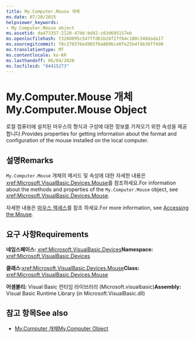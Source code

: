 ```yaml
---
title: My.Computer.Mouse 개체
ms.date: 07/20/2015
helpviewer_keywords:
- My.Computer.Mouse object
ms.assetid: da473357-2120-47dd-bd42-c63d695157eb
ms.openlocfilehash: f320d095c547ffdb1b28f27f64c180c340dada17
ms.sourcegitcommit: f8c270376ed905f6a8896ce0fe25b4f4b38ff498
ms.translationtype: MT
ms.contentlocale: ko-KR
ms.lasthandoff: 06/04/2020
ms.locfileid: "84415273"
---
```

# <a name="mycomputermouse-object"></a><span data-ttu-id="445c0-102">My.Computer.Mouse 개체</span><span class="sxs-lookup"><span data-stu-id="445c0-102">My.Computer.Mouse Object</span></span>
<span data-ttu-id="445c0-103">로컬 컴퓨터에 설치된 마우스의 형식과 구성에 대한 정보를 가져오기 위한 속성을 제공합니다.</span><span class="sxs-lookup"><span data-stu-id="445c0-103">Provides properties for getting information about the format and configuration of the mouse installed on the local computer.</span></span>  
  
## <a name="remarks"></a><span data-ttu-id="445c0-104">설명</span><span class="sxs-lookup"><span data-stu-id="445c0-104">Remarks</span></span>  
 <span data-ttu-id="445c0-105">`My.Computer.Mouse` 개체의 메서드 및 속성에 대한 자세한 내용은 <xref:Microsoft.VisualBasic.Devices.Mouse>를 참조하세요.</span><span class="sxs-lookup"><span data-stu-id="445c0-105">For information about the methods and properties of the `My.Computer.Mouse` object, see <xref:Microsoft.VisualBasic.Devices.Mouse>.</span></span>  
  
 <span data-ttu-id="445c0-106">자세한 내용은 [마우스 액세스](../../developing-apps/programming/computer-resources/accessing-the-mouse.md)를 참조 하세요.</span><span class="sxs-lookup"><span data-stu-id="445c0-106">For more information, see [Accessing the Mouse](../../developing-apps/programming/computer-resources/accessing-the-mouse.md).</span></span>  
  
## <a name="requirements"></a><span data-ttu-id="445c0-107">요구 사항</span><span class="sxs-lookup"><span data-stu-id="445c0-107">Requirements</span></span>  
 <span data-ttu-id="445c0-108">**네임스페이스:** <xref:Microsoft.VisualBasic.Devices></span><span class="sxs-lookup"><span data-stu-id="445c0-108">**Namespace:** <xref:Microsoft.VisualBasic.Devices></span></span>  
  
 <span data-ttu-id="445c0-109">**클래스:**<xref:Microsoft.VisualBasic.Devices.Mouse></span><span class="sxs-lookup"><span data-stu-id="445c0-109">**Class:** <xref:Microsoft.VisualBasic.Devices.Mouse></span></span>  
  
 <span data-ttu-id="445c0-110">**어셈블리:** Visual Basic 런타임 라이브러리 (Microsoft.visualbasic)</span><span class="sxs-lookup"><span data-stu-id="445c0-110">**Assembly:** Visual Basic Runtime Library (in Microsoft.VisualBasic.dll)</span></span>  
  
## <a name="see-also"></a><span data-ttu-id="445c0-111">참고 항목</span><span class="sxs-lookup"><span data-stu-id="445c0-111">See also</span></span>

- [<span data-ttu-id="445c0-112">My.Computer 개체</span><span class="sxs-lookup"><span data-stu-id="445c0-112">My.Computer Object</span></span>](my-computer-object.md)

